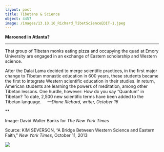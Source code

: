 ```yaml
---
layout: post
title: Tibetans & Science
object: 4457
image: /images/13.10.16_Richard_TibetScienceEDIT-1.jpeg
---
```

**Marooned in Atlanta?**

****

That group of Tibetan monks eating pizza and occupying the quad at Emory University are engaged in an exchange of Eastern scholarship and Western science.

After the Dalai Lama decided to merge scientific practices, in the first major change to Tibetan monastic education in 600 years, these students became the first to integrate Western scientific education in their studies. In return, American students are learning the powers of meditation, among other Tibetan lessons. One hurdle, however: How do you say “Quantum” in Tibetan? To date, 2,500 new scientific terms have been added to the Tibetan language.     *—Diane Richard, writer, October 16*

**

Image: David Walter Banks for *The New York Times*

Source: KIM SEVERSON, “A Bridge Between Western Science and Eastern Faith,” *New York Times*, October 11, 2013 

![]({{siteurl.base}}/images/13.10.16_Richard_TibetScienceEDIT-1.jpeg)
